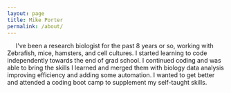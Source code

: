 ```yaml
---
layout: page
title: Mike Porter
permalink: /about/
---
```


&nbsp;&nbsp;&nbsp;&nbsp;&nbsp;I've been a research biologist for the past 8 years or so, working with Zebrafish, mice, hamsters, and cell cultures. I started learning to code independently towards the end of grad school. I continued coding and was able to bring the skills I learned and merged them with biology data analysis improving efficiency and adding some automation. I wanted to get better and attended a coding boot camp to supplement my self-taught skills.

